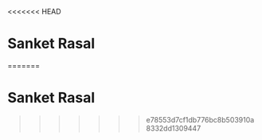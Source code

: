 <<<<<<< HEAD

# Sanket Rasal

=======

# Sanket Rasal

> > > > > > > e78553d7cf1db776bc8b503910a8332dd1309447
